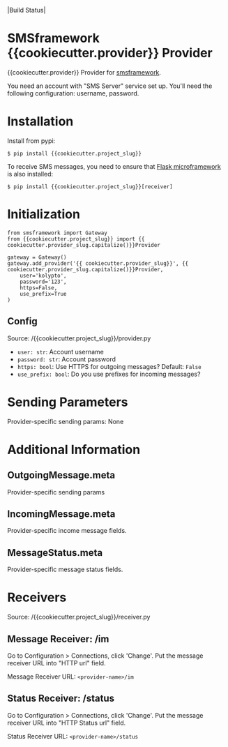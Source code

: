 |Build Status|

SMSframework {{cookiecutter.provider}} Provider
===============================================

{{cookiecutter.provider}} Provider for
[smsframework](https://pypi.python.org/pypi/smsframework/).

You need an account with "SMS Server" service set up. You'll need the
following configuration: username, password.

Installation
============

Install from pypi:

    $ pip install {{cookiecutter.project_slug}}

To receive SMS messages, you need to ensure that 
[Flask microframework](http://flask.pocoo.org) is also installed:

    $ pip install {{cookiecutter.project_slug}}[receiver]

Initialization
==============

    from smsframework import Gateway
    from {{cookiecutter.project_slug}} import {{ cookiecutter.provider_slug.capitalize()}}Provider

    gateway = Gateway()
    gateway.add_provider('{{ cookiecutter.provider_slug}}', {{ cookiecutter.provider_slug.capitalize()}}Provider,
        user='kolypto',
        password='123',
        https=False,
        use_prefix=True
    )

Config
------

Source: /{{cookiecutter.project_slug}}/provider.py

-  ``user: str``: Account username
-  ``password: str``: Account password
-  ``https: bool``: Use HTTPS for outgoing messages? Default: ``False``
-  ``use_prefix: bool``: Do you use prefixes for incoming messages?

Sending Parameters
==================

Provider-specific sending params: None

Additional Information
======================

OutgoingMessage.meta
--------------------

Provider-specific sending params

IncomingMessage.meta
--------------------

Provider-specific income message fields.

MessageStatus.meta
------------------

Provider-specific message status fields.

Receivers
=========

Source: /{{cookiecutter.project_slug}}/receiver.py

Message Receiver: /im
---------------------

Go to Configuration > Connections, click 'Change'. Put the message
receiver URL into "HTTP url" field.

Message Receiver URL: ``<provider-name>/im``

Status Receiver: /status
------------------------

Go to Configuration > Connections, click 'Change'. Put the message
receiver URL into "HTTP Status url" field.

Status Receiver URL: ``<provider-name>/status``